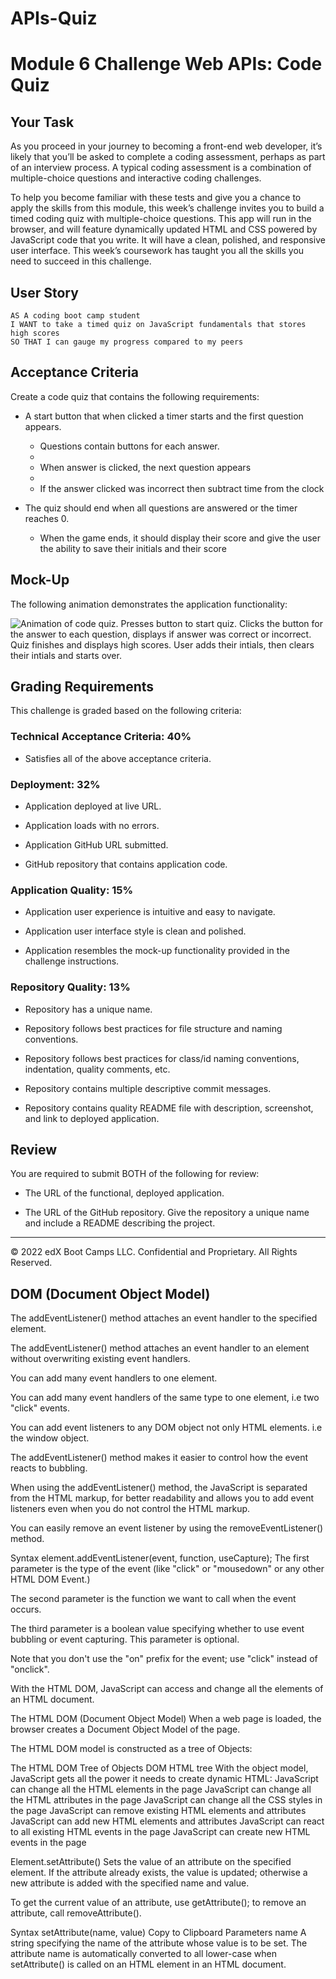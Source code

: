 # APIs-Quiz
# Module 6 Challenge Web APIs: Code Quiz

## Your Task

As you proceed in your journey to becoming a front-end web developer, it’s likely that you’ll be asked to complete a coding assessment, perhaps as part of an interview process. A typical coding assessment is a combination of multiple-choice questions and interactive coding challenges. 

To help you become familiar with these tests and give you a chance to apply the skills from this module, this week’s challenge invites you to build a timed coding quiz with multiple-choice questions. This app will run in the browser, and will feature dynamically updated HTML and CSS powered by JavaScript code that you write. It will have a clean, polished, and responsive user interface. This week’s coursework has taught you all the skills you need to succeed in this challenge.


## User Story

```
AS A coding boot camp student
I WANT to take a timed quiz on JavaScript fundamentals that stores high scores
SO THAT I can gauge my progress compared to my peers
```

## Acceptance Criteria

Create a code quiz that contains the following requirements:

* A start button that when clicked a timer starts and the first question appears.
 
  * Questions contain buttons for each answer.
  * 
  * When answer is clicked, the next question appears
  * 
  * If the answer clicked was incorrect then subtract time from the clock

* The quiz should end when all questions are answered or the timer reaches 0.

  * When the game ends, it should display their score and give the user the ability to save their initials and their score
  
## Mock-Up

The following animation demonstrates the application functionality:

![Animation of code quiz. Presses button to start quiz. Clicks the button for the answer to each question, displays if answer was correct or incorrect. Quiz finishes and displays high scores. User adds their intials, then clears their intials and starts over.](./assets/08-web-apis-challenge-demo.gif)

## Grading Requirements

This challenge is graded based on the following criteria: 

### Technical Acceptance Criteria: 40%

* Satisfies all of the above acceptance criteria.

### Deployment: 32%

* Application deployed at live URL.

* Application loads with no errors.

* Application GitHub URL submitted.

* GitHub repository that contains application code.

### Application Quality: 15%

* Application user experience is intuitive and easy to navigate.

* Application user interface style is clean and polished.

* Application resembles the mock-up functionality provided in the challenge instructions.

### Repository Quality: 13%

* Repository has a unique name.

* Repository follows best practices for file structure and naming conventions.

* Repository follows best practices for class/id naming conventions, indentation, quality comments, etc.

* Repository contains multiple descriptive commit messages.

* Repository contains quality README file with description, screenshot, and link to deployed application.


## Review

You are required to submit BOTH of the following for review:

* The URL of the functional, deployed application.

* The URL of the GitHub repository. Give the repository a unique name and include a README describing the project.

---
© 2022 edX Boot Camps LLC. Confidential and Proprietary. All Rights Reserved.

## DOM (Document Object Model)

The addEventListener() method attaches an event handler to the specified element.

The addEventListener() method attaches an event handler to an element without overwriting existing event handlers.

You can add many event handlers to one element.

You can add many event handlers of the same type to one element, i.e two "click" events.

You can add event listeners to any DOM object not only HTML elements. i.e the window object.

The addEventListener() method makes it easier to control how the event reacts to bubbling.

When using the addEventListener() method, the JavaScript is separated from the HTML markup, for better readability and allows you to add event listeners even when you do not control the HTML markup.

You can easily remove an event listener by using the removeEventListener() method.

Syntax
element.addEventListener(event, function, useCapture);
The first parameter is the type of the event (like "click" or "mousedown" or any other HTML DOM Event.)

The second parameter is the function we want to call when the event occurs.

The third parameter is a boolean value specifying whether to use event bubbling or event capturing. This parameter is optional.

Note that you don't use the "on" prefix for the event; use "click" instead of "onclick".

With the HTML DOM, JavaScript can access and change all the elements of an HTML document.

The HTML DOM (Document Object Model)
When a web page is loaded, the browser creates a Document Object Model of the page.

The HTML DOM model is constructed as a tree of Objects:

The HTML DOM Tree of Objects
DOM HTML tree
With the object model, JavaScript gets all the power it needs to create dynamic HTML:
JavaScript can change all the HTML elements in the page
JavaScript can change all the HTML attributes in the page
JavaScript can change all the CSS styles in the page
JavaScript can remove existing HTML elements and attributes
JavaScript can add new HTML elements and attributes
JavaScript can react to all existing HTML events in the page
JavaScript can create new HTML events in the page

Element.setAttribute()
Sets the value of an attribute on the specified element. If the attribute already exists, the value is updated; otherwise a new attribute is added with the specified name and value.

To get the current value of an attribute, use getAttribute(); to remove an attribute, call removeAttribute().

Syntax
setAttribute(name, value)
Copy to Clipboard
Parameters
name
A string specifying the name of the attribute whose value is to be set. The attribute name is automatically converted to all lower-case when setAttribute() is called on an HTML element in an HTML document.